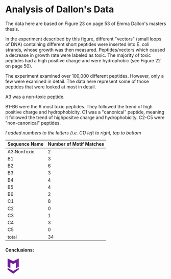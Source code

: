 
# Analysis of Dallon's Data
The data here are based on Figure 23 on page 53 of Emma Dallon's masters thesis.

In the experiment described by this figure, different "vectors" (small loops of DNA) containing different short peptides were inserted into E. coli strands, whose growth was then measured. Peptides/vectors which caused a decrease in growth rate were labeled as toxic. The majority of toxic peptides had a high positive charge and were hydrophobic (see Figure 22 on page 50).

The experiment examined over 100,000 different peptides. However, only a few were examined in detail. The data here represent some of those peptides that were looked at most in detail.

A3 was a non-toxic peptide.

B1-B6 were the 6 most toxic peptides. They followed the trend of high positive charge and hydrophobicity.
C1 was a "canonical" peptide, meaning it followed the trend of highpositve charge and hydrophobicity.
C2-C5 were "non-canonical" peptides.

*I added numbers to the letters (i.e. C**1**) left to right, top to bottom*

| Sequence Name | Number of Motif Matches |
| ---- | ---- |
| A3:NonToxic   | 2                       |
| B1            | 3                       |
| B2            | 6                       |
| B3            | 3                       |
| B4            | 4                       |
| B5            | 4                       |
| B6            | 2                       |
| C1            | 8                       |
| C2            | 0                       |
| C3            | 1                       |
| C4            | 3                       |
| C5            | 0                       |
| total         | 34                      |


#### Conclusions:

![alt text](https://github.com/adam-p/markdown-here/raw/master/src/common/images/icon48.png "Logo Title Text 1")


